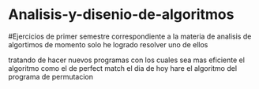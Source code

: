 ﻿# Analisis-y-disenio-de-algoritmos


#Ejercicios de primer semestre correspondiente a la materia de analisis de algortimos de momento solo he logrado resolver uno de ellos

tratando de hacer nuevos programas con los cuales sea mas eficiente el algoritmo como el de perfect match
el dia de hoy hare el algoritmo del programa de permutacion
